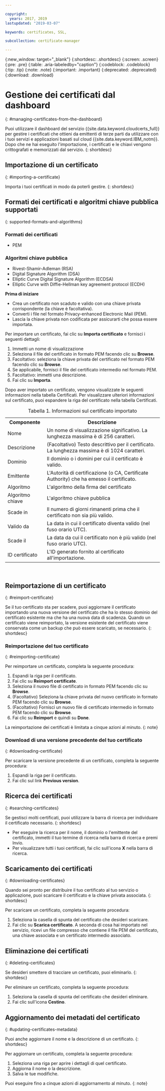 ```yaml
---

copyright:
  years: 2017, 2019
lastupdated: "2019-03-07"

keywords: certificates, SSL, 

subcollection: certificate-manager

---
```


{:new_window: target="_blank"}
{:shortdesc: .shortdesc}
{:screen: .screen}
{:pre: .pre}
{:table: .aria-labeledby="caption"}
{:codeblock: .codeblock}
{:tip: .tip}
{:note: .note}
{:important: .important}
{:deprecated: .deprecated}
{:download: .download}

# Gestione dei certificati dal dashboard
{: #managing-certificates-from-the-dashboard}

Puoi utilizzare il dashboard del servizio {{site.data.keyword.cloudcerts_full}} per gestire i certificati che ottieni da emittenti di terze parti da utilizzare con i tuoi servizi e applicazioni basati sul cloud {{site.data.keyword.IBM_notm}}. Dopo che ne hai eseguito l'importazione, i certificati e le chiavi vengono crittografati e memorizzati dal servizio.
{: shortdesc}

## Importazione di un certificato
{: #importing-a-certificate}

Importa i tuoi certificati in modo da poterli gestire.
{: shortdesc}

## Formati dei certificati e algoritmi chiave pubblica supportati
{: supported-formats-and-algorithms}

### Formati dei certificati
* PEM

### Algoritmi chiave pubblica
* Rivest-Shamir-Adleman (RSA)
* Digital Signature Algorithm (DSA)
* Elliptic Curve Digital Signature Algorithm (ECDSA)
* Elliptic Curve with Diffie-Hellman key agreement protocol (ECDH)

**Prima di iniziare**

* Crea un certificato non scaduto e valido con una chiave privata corrispondente (la chiave è facoltativa).
* Converti i file nel formato Privacy-enhanced Electronic Mail (PEM).
* Lascia la chiave privata non codificata per assicurarti che possa essere importata.

Per importare un certificato, fai clic su **Importa certificato** e fornisci i seguenti dettagli:

1. Immetti un nome di visualizzazione
2. Seleziona il file del certificato in formato PEM facendo clic su **Browse**.
3. Facoltativo: seleziona la chiave privata del certificato nel formato PEM facendo clic su **Browse**.
4. Se applicabile, fornisci il file del certificato intermedio nel formato PEM.
5. Facoltativo: immetti una descrizione.
6. Fai clic su **Importa**.

Dopo aver importato un certificato, vengono visualizzate le seguenti informazioni nella tabella Certificati. Per visualizzare ulteriori informazioni sul certificato, puoi espandere la riga del certificato nella tabella Certificati.

<table>
<caption> Tabella 1. Informazioni sul certificato importato </caption>
  <tr>
    <th> Componente </th>
    <th> Descrizione </th>
  </tr>
  <tr>
    <td>Nome</td>
    <td>Un nome di visualizzazione significativo. La lunghezza massima è di 256 caratteri. </td>
  </tr>
  <tr>
    <td>Descrizione</td>
    <td>(Facoltativo) Testo descrittivo per il certificato. La lunghezza massima è di 1024 caratteri.</td>
  </tr>
  <tr>
    <td>Dominio</td>
    <td>Il dominio o i domini per cui il certificato è valido. </td>
  </tr>
  <tr>
    <td>Emittente</td>
    <td>L'Autorità di certificazione (o CA, Certificate Authority) che ha emesso il certificato.</td>
  </tr>
  <tr>
    <td>Algoritmo</td>
    <td>L'algoritmo della firma del certificato</td>
  </tr>
  <tr>
    <td>Algoritmo chiave</td>
    <td>L'algoritmo chiave pubblica</td>
  </tr>
  <tr>
    <td>Scade in</td>
    <td>Il numero di giorni rimanenti prima che il certificato non sia più valido. </td>
  </tr>
  <tr>
    <td>Valido da</td>
    <td>La data in cui il certificato diventa valido (nel fuso orario UTC). </td>
  </tr>
  <tr>
    <td>Scade il</td>
    <td>La data da cui il certificato non è più valido (nel fuso orario UTC). </td>
  </tr>
  <tr>
    <td>ID certificato</td>
    <td>L'ID generato fornito al certificato all'importazione.</td>
  </tr>
</table>

</br>

## Reimportazione di un certificato
{: #reimport-certificate}

Se il tuo certificato sta per scadere, puoi aggiornare il certificato importando una nuova versione del certificato che ha lo stesso dominio del certificato esistente ma che ha una nuova data di scadenza. Quando un certificato viene reimportato, la versione esistente del certificato viene conservata come un backup che può essere scaricato, se necessario.
{: shortdesc}

### Reimportazione del tuo certificato
{: #reimporting-certificate}

Per reimportare un certificato, completa la seguente procedura:

1. Espandi la riga per il certificato.
2. Fai clic su **Reimport certificate**.
3. Seleziona il nuovo file di certificato in formato PEM facendo clic su **Browse**.
4. (Facoltativo) Seleziona la chiave privata del nuovo certificato in formato PEM facendo clic su **Browse**.
5. (Facoltativo) Fornisci un nuovo file di certificato intermedio in formato PEM facendo clic su **Browse**.
6. Fai clic su **Reimport** e quindi su **Done**.

La reimportazione dei certificati è limitata a cinque azioni al minuto.
{: note}

### Download di una versione precedente del tuo certificato
{: #downloading-certificate}

Per scaricare la versione precedente di un certificato, completa la seguente procedura:

1. Espandi la riga per il certificato.
2. Fai clic sul link **Previous version**.

## Ricerca dei certificati
{: #searching-certificates}

Se gestisci molti certificati, puoi utilizzare la barra di ricerca per individuare il certificato necessario.
{: shortdesc}

* Per eseguire la ricerca per il nome, il dominio o l'emittente del certificato, immetti il tuo termine di ricerca nella barra di ricerca e premi Invio.
* Per visualizzare tutti i tuoi certificati, fai clic sull'icona **X** nella barra di ricerca.

## Scaricamento dei certificati
{: #downloading-certificates}

Quando sei pronto per distribuire il tuo certificato al tuo servizio o applicazione, puoi scaricare il certificato e la chiave privata associata.
{: shortdesc}

Per scaricare un certificato, completa la seguente procedura:

1. Seleziona la casella di spunta del certificato che desideri scaricare.
2. Fai clic su **Scarica certificato**. A seconda di cosa hai importato nel servizio, ricevi un file compresso che contiene il file PEM del certificato, una chiave associata e un certificato intermedio associato.

## Eliminazione dei certificati
{: #deleting-certificates}

Se desideri smettere di tracciare un certificato, puoi eliminarlo.
{: shortdesc}  

Per eliminare un certificato, completa la seguente procedura:

1. Seleziona la casella di spunta del certificato che desideri eliminare.
2. Fai clic sull'icona **Cestino**.

## Aggiornamento dei metadati del certificato
{: #updating-certificates-metadata}

Puoi anche aggiornare il nome e la descrizione di un certificato.
{: shortdesc}

Per aggiornare un certificato, completa la seguente procedura:

1. Seleziona una riga per aprire i dettagli di quel certificato.
2. Aggiorna il nome o la descrizione.
3. Salva le tue modifiche.

Puoi eseguire fino a cinque azioni di aggiornamento al minuto.
{: note}
